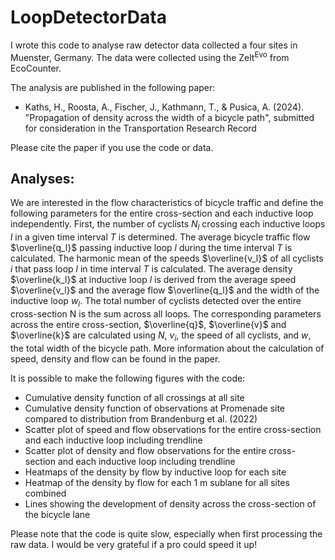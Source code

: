 # LoopDetectorData
I wrote this code to analyse raw detector data collected a four sites in Muenster, Germany. The data were collected using the Zelt<sup>Evo</sup> from EcoCounter. 

The analysis are published in the following paper: 
  - Kaths, H., Roosta, A., Fischer, J., Kathmann, T., & Pusica, A. (2024). "Propagation of density across the width of a bicycle path", submitted for consideration in the Transportation Research Record

Please cite the paper if you use the code or data. 

## Analyses:
We are interested in the flow characteristics of bicycle traffic and define the following parameters for the entire cross-section and each inductive loop independently. First, the number of cyclists $N_l$ crossing each inductive loops $l$ in a given time interval $T$ is determined. The average bicycle traffic flow $\overline{q_l}$ passing inductive loop $l$ during the time interval $T$ is calculated. The harmonic mean of the speeds $\overline{v_l}$ of all cyclists $i$ that pass loop $l$ in time interval $T$ is calculated. The average density $\overline{k_l}$ at inductive loop $l$ is derived from the average speed $\overline{v_l}$ and the average flow $\overline{q_l}$ and the width of the inductive loop $w_l$. The total number of cyclists detected over the entire cross-section N is the sum across all loops. The corresponding parameters across the entire cross-section, $\overline{q}$, $\overline{v}$ and $\overline{k}$ are calculated using $N$, $v_i$, the speed of all cyclists, and $w$, the total width of the bicycle path. More information about the calculation of speed, density and flow can be found in the paper. 

It is possible to make the following figures with the code:
 - Cumulative density function of all crossings at all site 
 - Cumulative density function of observations at Promenade site compared to distribution from Brandenburg et al. (2022)
 - Scatter plot of speed and flow observations for the entire cross-section and each inductive loop including trendline
 - Scatter plot of density and flow observations for the entire cross-section and each inductive loop including trendline
 - Heatmaps of the density by flow by inductive loop for each site
 - Heatmap of the density by flow for each 1 m sublane for all sites combined
 - Lines showing the development of density across the cross-section of the bicycle lane

Please note that the code is quite slow, especially when first processing the raw data. I would be very grateful if a pro could speed it up!

